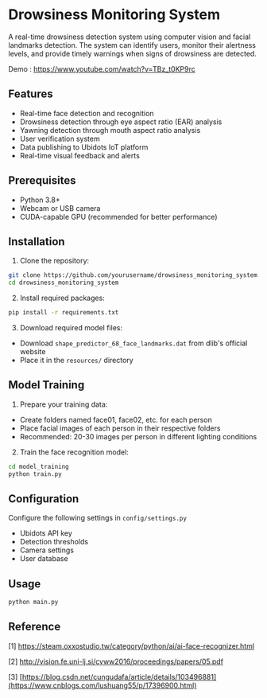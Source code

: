 # Drowsiness Monitoring System
A real-time drowsiness detection system using computer vision and facial landmarks detection. The system can identify users, monitor their alertness levels, and provide timely warnings when signs of drowsiness are detected.

Demo : https://www.youtube.com/watch?v=TBz_t0KP9rc

## Features

* Real-time face detection and recognition
* Drowsiness detection through eye aspect ratio (EAR) analysis
* Yawning detection through mouth aspect ratio analysis
* User verification system
* Data publishing to Ubidots IoT platform
* Real-time visual feedback and alerts

## Prerequisites

* Python 3.8+
* Webcam or USB camera
* CUDA-capable GPU (recommended for better performance)

## Installation

1. Clone the repository:

```bash
git clone https://github.com/yourusername/drowsiness_monitoring_system.git
cd drowsiness_monitoring_system
```

2. Install required packages:

```bash
pip install -r requirements.txt
```

3. Download required model files:

* Download `shape_predictor_68_face_landmarks.dat` from dlib's official website
* Place it in the `resources/` directory



## Model Training

1. Prepare your training data:

* Create folders named face01, face02, etc. for each person
* Place facial images of each person in their respective folders
* Recommended: 20-30 images per person in different lighting conditions

2. Train the face recognition model:

```bash
cd model_training
python train.py
```

## Configuration

Configure the following settings in `config/settings.py`

* Ubidots API key
* Detection thresholds
* Camera settings
* User database

## Usage

```bash
python main.py
```
## Reference

[1] https://steam.oxxostudio.tw/category/python/ai/ai-face-recognizer.html

[2] http://vision.fe.uni-lj.si/cvww2016/proceedings/papers/05.pdf

[3] [https://blog.csdn.net/cungudafa/article/details/103496881](https://www.cnblogs.com/lushuang55/p/17396900.html)